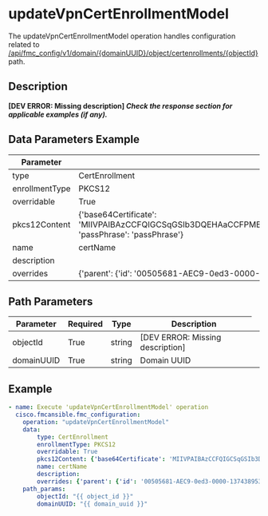 # updateVpnCertEnrollmentModel

The updateVpnCertEnrollmentModel operation handles configuration related to [/api/fmc_config/v1/domain/{domainUUID}/object/certenrollments/{objectId}](/paths//api/fmc_config/v1/domain/{domain_uuid}/object/certenrollments/{object_id}.md) path.&nbsp;
## Description
**&#91;DEV ERROR: Missing description&#93; _Check the response section for applicable examples (if any)._**

## Data Parameters Example
| Parameter | Value |
| --------- | -------- |
| type | CertEnrollment |
| enrollmentType | PKCS12 |
| overridable | True |
| pkcs12Content | {'base64Certificate': 'MIIVPAIBAzCCFQIGCSqGSIb3DQEHAaCCFPMEghTvMIIU6zCCD3cGCSqGSIb3DQEH\r\nBqCCD2gwgg9kAgEAMIIPXQYJKoZIhvcNAQcBMBwGCiqGSIb3DQEMAQYwDgQIxAo9\r\nAUhLDgwCAggAgIIPMJqA7iznM4roBm4g//Le0JwxvRACf9C8en9SKMqFY5WipZW6\r\n/sSa6SHzdXleJNsl9vwEkD+ZHYe7NG6hVFd6oAeWk86oN+8OAhqgt9GN6qNT/5gb\r\n7prgB1HkACFmGcYqrvtB6ufokyH4DfA4UuCqVD3iD/Z1V+RUK6y/oITbCtvBfBF2\r\nW2XTetIGM/mXTOPt3/IQ1899ZpSLv/+cJswqz2+oQtJ3BnFL9eaK5GxH2k63Fa5h\r\nWlQx5wdJqyIOA/lim2F6a2M8MtxtDoKz4Hawn3wp+CelPe6tF4CHsjcsPVZS1Hna\r\n5Iuiy/auJY5B4lsMXkFsy6IvHMcxlQQ1YTGCaKMy758UnL6b/j0kOMoHgCbHM1KX\r\nf0mOG+RH+v5wxnHpLVBeXArvyRYZgUOB0dj6PnBohKBLVstjGh8e0JGQUud/TEoy\r\nd27EvZj8brGo9bdZsoTZTgyBL61q/8LBVtPSf7F+aFGxCRueH4z8cLn58fDxatRE\r\nVgaUbitKW5Z5UFTWaqCjsHDeVRvey1aVm08OJYUSzovIMb7wfgVlY9NBo6vZrvuZ\r\nmjN5rqIlN7oAYwPB+k0jd7yG1YEmW3SdR6qFXvqtSRxS+7lWqw5Zo0wEbGa+WSd6\r\ncm8Tva1O6CQR4OGiFIRUt9hNtOOWUKxW2mNOpsD/oNYjk/thumQ4RFTz6ilF+nMR\r\nycsnIkl7JDebKhvFqEtExa9Kcd2VEc/RD6emgVdeFyY+WW9ZuPeUVzN4MzLaFMSv\r\n7s9rHDtWHj9jVaoKe2/J+34Fi7H9JRAvljvsaNfAS9l72GayWLYBjK0ci03ShCnS\r\n3jgZckO5cik7U81F7kONdyugay/Y1tCpbh28y1rcBtx9EWxTsb25RnHtoXUSxM5p\r\nsdL8hSz1Evn7/1UQkcbAzocj5RdAtFN4z9VXzvxniJUetjOF6dhDVvgSnMGVfU1A\r\nMSwEluaLckIAloWxLvvYiicUCn2CkeVnqW2hQYttt+dZc8Q+R2pHP73xiUGZOdEc\r\nLRi6tU9TPuVpK1o427zFNyRLKchGR3pgvQz+Q4RcyfeelYAlAHpwC/k955z7WF5p\r\nBSE1TgkxutlOvzwPmzOBCsDldFk9sZZFkj4etoHtREOzHFhOd0Fn2PutKx2Cg3Ot\r\nySSYc0GzzifnPFF1ZkKPYP2XGKfDPylDsK/aL8upXqbx7XIBxxcuYvVaVt+k2G9w\r\nIO6sMakAZvHsRq2377XuDA3i0dKjM0QqcEjd+3dPocZjbg8bQ4BRfv5Z9Vn1U/mB\r\ne9h/u+/YW/MJ8Fa70UvU5fU5A6p7TRe/GFNbwN1aUyJtXHun+zi8c7mCXvu6Ao34\r\nuDuaJkfmQYja9B7PTLPQaNX7Iz2Vq8Q3E5ReLSAFVIqBRmfTetQtWR/mEusOa5uh\r\nr0v0TpxqwLA24SCjDyfMH9KQSppQBL2lYtCZtGs76Vf9fz/V8L0zJdquzY6dNpE7\r\nbhE5KDBc7jKUhhKM0imLfjdlTC/sJq6mrgbetYGvoWo90TIbIWbeqOxpS1xbpgm5\r\ngyVO7i4sOzKaDFufL7xqrfKXyVI7Mc247lrIgkFxxfrC9toiMNZxEXyRWo0XAqWg\r\nBvIEGq4AWYagNXGyceGSNmV2sT8U/IXGLyLwo33tUVEJbBBxeOu5b8w1Ct8IyD8Y\r\n6VTZdOm9hCgqmrO/mgys9rVQ0024hK9LRu2sXdSno5Z2+AQiDpX3g104yHlM1TJS\r\nZf9CTFN1RRGCVXLvI3UShqzNswQ5/WKKK+VzZvceJ7ikMUIUxz6ZwYCOyNTDJoYv\r\n6wu4/WZyae0e0BSB2qH6knKKXlw9Ch1cDWfQsl3fvq4YgOuAiTgRp+kEGv0bM6tx\r\nqyY96nuZy3hQRO0wWGjM5ZNtkmf8dSShpxJMrbf2OGVki4quz2itCIc3b1JP4RY6\r\nvU/1/cWhjYtP/Pgcxd1DhDwZcyflRV87919RyLG1+BvC+GjfZmlQaGa9d5Phxl7H\r\npqOP60gQPrZZqRF3ngBHrsYc8fzzCqYXVk15BcSu5sEa1+TyZiUNJg3PQEnDv2RN\r\nkKY/eYsEwMzHiNeg7ZEjH9Zs4PhCKuJXeHVelcEu5Lp06XCt51Sg6qfICb4DcPDU\r\nEPDJQum7FhEyNjimyXi8GzToue/gFvn4TLZVaZ0EEKaUvXIyt55owlXaIqaVYf0V\r\n2ch9v+7YY4yRke+afxVX6s0p/cC6UXGrx+SXXnW9uAbjN4Z8i3+DU0c12Y3HH3B5\r\nB1A0vItjUEge5j6PvZXI1RD/aSU4tmAnO5Rk1LphSqKa40QQNdIrPCccxXIp8lRS\r\nIkB/c6MAisire6E4ItFJTyNiwfeu3lpihG9exoUbtVsPxe6CwAPcFIo4/afqh9zK\r\njS3qOZctKCVTCpptbVAVyT9aVzoTdMhYyKvMESTn2c1LoPmOyxasnBgzb6F1l9f1\r\npPEdNfXBXE7QUsUE80HgspzfgoSxoTUx3VoxX7IiVT8ybC54+jIkFv5+IIjScSmf\r\n9nQ9FlrsLJTC9pJQxYufbgyGOsFf9DjkaV5eVhTNipBgAa+u8ytCUwLy6qDpzv44\r\nfqU7wXCTsZRpKVREok3DCWawkfCX1S/94PjCnFuV7ojbu6UMESX7i7/di+h1DWsT\r\nrdy1t+A2AkvdK++79Did5yughDv4ipl73ue/qhzFqhQZgQGIBgmeXHlAH8JiV2YK\r\nkPoJwxlTjtfnA2n+9AmRzBe18i7BVQq89uUek9iGyzraBVN+qQGvo9JTsbFewbTO\r\nSQoWBK7MHPNzdsJrzLUX5ICRtQLB2KWzJ6e79pscAimbd/6KHBqP37FIn+HFMY4d\r\nZBdxUREASgk/NU3Df5k7ho9WqPNfAtf71XJZh/4n8xD/hN/qCTPPJDiKfxEYXbp9\r\nwMx4zy8Tr8SxfDNHbaq5ITty9DAZZ+grEGhA/mXQN5ihSg7KBGopZcB2Jirq5Ho1\r\ns3EXKv/WFAPmU6NMS4eMGw0C3kqDS2Tj6a1qkqEz/U+ZP+a0rauz5Q5U1TvdaugR\r\nm3exMf0IEVuVX/yysrKbNyTxhPmD6oyLfR2E0DFHXNDLioPpXcAOGbxLsSRPcJ6i\r\nQrVswwiSZ6BKY4dhHFmEEwwOwuuhKwSJ5VqCDZ7ecyxAaDYw1tQqfVv91+z6cnon\r\nmj5Pa6mL1wX9lfOIjosmRD5KUCxvvkNwP3l878WFZLIp3fKoTUfTwyNgNiI5NnKr\r\nE7ieS2taL0AAVDyzpf4i9WE2pZag4MN8TQ+ACQ9EcsK4EEqgMJ0uuA9cFIMWHasc\r\nf2U7nYASOSg7TLZ1RGWtm3j+NVxUtBA9/841J+3+EjZGz/z8vXeMZvJMMcJqvDen\r\n84+g25fe8PeF98Zw2Luc3AxVH91DM1ZZCfA5LciiRaSGkvIsktNrjSeiVBosBmeE\r\np5soZbRuPcbxsfzXJf5IiZ/okFJRPDy6+zBpvThMZniNUSJ2wha9X1T4pchzQqz8\r\nZRdvfGvVoMEHOIDUJpd8xF1PmTUl1g7ZBNoUy861cAKZ5wi/H45XdjzZTub0tTdA\r\n758v5ONJpYBN91ivwgpOJhmv+wQ87NFthIbiBcHfRsmhFj/Q9lhftPeeJmtC37eI\r\ngs3b1o5qZQR0YzyCInQMvW2zu+MqsiLBErtrzeVAtvubVrdUiMwiTJRGL6xOtQrW\r\nYDX2gOVeTjG9fTDMMkI/D8hDDZ00AWk3vPfW4y1ZOq3f/2ShcaTy+w+fIeIgILRV\r\nPe5+UzHB1/Y/RH8xycoIf5E2O1tNTyZk5IUn2jaUpGIt8EFFMJQV6aNelSKQc040\r\nwD+WIVXan1n8xUf/K2byZP16NLk8vdx5VIIfeBgIMFF6Ftevb6dO08jSb3iH6EGb\r\nNn98+HZCJ+j/cIzO1NY66omAvURk48LHY8xMFPADY17KTu15R2WhxMcO8AX+FN/A\r\n3J974k+aQF/eHZpHuEUoaZDq2daDpJE4SaO9kAaJngGvWsNu3Gw0gCcmmyzgCHqu\r\nKjFOFDDYsPUl+Fzlo/IM+V1Aqq6+jBWg6WkeS9EdM07K6gvG55/qMaLOAyQcgmeV\r\nVt8Bm27tNDwUKCqkZRACJ3n/Lf9tzX+tcNfxyGYVr0OfO6Pt4fcTPE4kP20MjF/S\r\ns0bzbm/3VJSmcAeffyTg3GkpXO9RVQrQt4iKpz6czmmBagvwVQz8NK4FuyoklvmL\r\nwZ4w68+dDKW7PjhW0H/nr/LLkQ0M4QOzrmXPOvFtzKcK8B5HLQ+8gDZn2QxWTlf+\r\nQ4lfr+7lBf+uNKmllq8uDKZ1Ify6Ogb3sl7O2JJt6QegZyb3UO+JhnMRxZ0jKHEB\r\nWiCersvaFSUE1iXaQ/qVOQ8f4CwpxYQlcnZymUimiZdRFrbvXN6fUtdAzQ3wv+JS\r\nlNmxNPpJSnxaj3uHVMeTwTC5GGTMXorgobAWaUQFIkfbteOYv5HB9xuNYvxvCBHO\r\nyPkIAUX7o4UzVqVot0t82p9GQTt4t4OFRaceJichIUf9S3WqUe+eQSfPa7jGmQCP\r\nEDUbLhwllP2OtiMxnoaX8FqR/lJTwncO0GjU0t1GXRJGuA5fA6WXQIuU8i7oYTyU\r\nLNXXI3CK3Z/C9bt8uQCu0hzvfTjMRqvWS7YhQilcpIAr7UgWHaGxekhLtWnDhvOu\r\nTb5f1Des0umul6gs13O2EEl+HVKjaCME4WqCuote0x1DEFmtgiGiy7joCzA6xhEA\r\ngc/IGS390irs3r4sbIuvunE1iFI5rMv5Ce6fImSx7g4dK7BLrfm4wnCETFRz0iHD\r\n2+atk94DWAanEJGTKBPzSPOcludSkVKo71fhbQTOa9DRXRCIx+mpjDJK/0L3depP\r\nAT11uxR2PAEJhK75LEk37DYWNlveUU4LUwDr4D0IEFfSXfnk/Hm1ul0yLobEXxqD\r\npIQ2ZOfjCjdFClss/bYfDZaA1U94LTm4F2EOyHQa8Koddpy/gILn+EEOBnSlOzmM\r\nz+g9VS5ftS6N0Dg3whyWBGu67Au3lPQJiYhlYKDknprbmPL+feNO+1Z3rak2Dd8n\r\nHDRTF7+Qt7LxcWRYRpkYZPCzcCOjTwZQaMzUUJHm/dkx6TYvtdAUrKBGLyxbAIVN\r\nYDO8S2bzaYmNP5s8kprsKZ82HHw+8uvp5wTMlDVUD6UwOhROf39TSzk6p9lTLRsv\r\nXmaQc3s4maDHHMY8u5n/UK82m/U4vXU3eKNGHnbfc9hCxG05TpkJUpBOFJjSLLOn\r\nhcSy3EJxo5npS10H8DCCBWwGCSqGSIb3DQEHAaCCBV0EggVZMIIFVTCCBVEGCyqG\r\nSIb3DQEMCgECoIIE7jCCBOowHAYKKoZIhvcNAQwBAzAOBAjo+ag0jyaVGwICCAAE\r\nggTIysxZFyONaHdQ+86McihKxe/WmxVyBPPllV83uR2gSI2ltO/fePb7i+zA8ZkI\r\nhQf95yaoZ1IbVcI/G8fKaQRIv02D7ieN69IohituCGT9RgA0j6bLaXloW8hOoSOm\r\nwUl/b4QA3CPJNhrdd+GVn7niAw/liAbo4L9sESPXuj0/VeedVYMmSW59oLiJRCJA\r\n4YKEATG1Bh/+XbIowGxORj15k8j9WsiD2mc9lBt83YCQZDV1/nI3g0izEFK2fj0o\r\n5Ibo7HnKZne2zuulp0h5dAgqeWIA5+ZdsTG1y1qz2cLgOmSCO9jisyyLVVrrsWkP\r\nQloojYVe4UbkYmDAlkXlpeFVgeV4xk8ytpVz29Q3tnpm59aPpeqti+ydLr1NNcbs\r\nHtTNaEtl2EnaseZeq3EjTe7i9++qX59qnJJV7fsPuW+S4hSVoz6aiSMW+qECo0SW\r\nhuUqu6B1B22FlRFpZJyK40J6kCe8jxJSOgOZw/fS1bGkwXNpHbeg+MGhWzX/FyTs\r\nr9zTCQ+ZNGbzpAdZ89q/ZOR7a5PVIYenqf7Mg96yOU+mnl0c4iJsK9ARpeAQc2Y5\r\nxmgxrRCVYq0JlmvQFCPmneg4iFWp7N8AMJTy3HOIX/f+TjOrwEpu3T02JHyDpoV6\r\nK96wxVXlCIPiFE2bYAJwo/zPTtxtNfD0fU6DZ2JP2kbUg6YlZEbeP9i2HBaRQJi0\r\nWisMm9NJtvBVwIDiNsEK5i7uJGnr2wtQ9lsarlqMXmXmSTuO1H6Ddvb0Fq0xXm4J\r\nWoIfIsAFtKwEmpD0TT2gJxBNVlcEF09fCeUUeos4qD4v7DmyocRRdS4VNIYuIt+H\r\nuwfzSF4OS7wEYLG5X4qF27CAR5nAfFxBunhAPxWJR2piTbvbLUCL+LPPtPBsLJld\r\n1k6myAcVsvz4JIui5GQTB/MtWvh0bPHj1LdfkGcrta+GZFkRL18k+yADYtztR/qg\r\noaScijNWf+uP4TYoT/GYgbk2q8/PkmkoZVoKuN+rJKDcX34NMut7na5G6SLBvvKu\r\nM9nlMlydA1Y0DScqZ3i1/zoSPQgBn+YgoRl3ZEJ+zsY0+68jOlKuAB1K6HXwQSgB\r\nNJ1s+CVnbihtpsSWSYCkqZcgYV7nO7rdGRuSW6zZU5sxSNYvDRhdOD1D2fNOuMKV\r\ne4j8R2eIrU3rATFwxIqYUfbYFNMtltpyBnH19kXmFP7NWbITspcypKkQnd+fGpNI\r\nJz0GonHl2Qj4JtkcfwRJ/C08axB//0YESDD8nJSOBqceNUvhCohcpQ/DGfhXrDPH\r\n1hZNbLW1upO01uoT4bYA6ksRlp530HB1pmq7j2+bqTzHEaYMUtpYJllk0REPxu4c\r\nwYAH3wp8T8AtoY0dbuuYTUB56vCVdWu8cGNB66/e3i970/zE0ZJCgMQBke7T3J33\r\nrLuTl2Hi+OqVmU8N2goM9dIghoXq8wv64KpSVHatTWRKsG1NM60b+XSM7vRvUneo\r\nM0oKYG39JvkE+4D3L/X8UcnON3SrjXhjQYN1wTZWjx4rrJJYk3WuZ608uke/Ewb8\r\nKIw3DtOGVYkUrb1Y3da2VQaf9xGUSh9MlBbDm3PtZTEB8t6v+OB2CDT6f0xzHtpN\r\nicOje8VetGsV6hEJ2lmt1NuiLnsaIi6oDL2wMVAwIwYJKoZIhvcNAQkVMRYEFAOQ\r\ngwxMgt+HQoPLZwIRCpfW1uenMCkGCSqGSIb3DQEJFDEcHhoAcwBtAGEAdABoAHUA\r\ncgBhAF8AZgB0AGQAMTAxMCEwCQYFKw4DAhoFAAQURVGkGNQ+4XnxfkX1P8jCWHrh\r\n6zoECEz954Bjt9YqAgIIAA==\r\n', 'passPhrase': 'passPhrase'} |
| name | certName |
| description |   |
| overrides | {'parent': {'id': '00505681-AEC9-0ed3-0000-137438953475', 'type': 'CertEnrollment'}, 'target': {'name': 'deviceName', 'id': '93cdd824-6ef9-11ec-abd5-a12f5f15e4e2', 'type': 'Device'}} |

## Path Parameters
| Parameter | Required | Type | Description |
| --------- | -------- | ---- | ----------- |
| objectId | True | string <td colspan=3> [DEV ERROR: Missing description] |
| domainUUID | True | string <td colspan=3> Domain UUID |

## Example
```yaml
- name: Execute 'updateVpnCertEnrollmentModel' operation
  cisco.fmcansible.fmc_configuration:
    operation: "updateVpnCertEnrollmentModel"
    data:
        type: CertEnrollment
        enrollmentType: PKCS12
        overridable: True
        pkcs12Content: {'base64Certificate': 'MIIVPAIBAzCCFQIGCSqGSIb3DQEHAaCCFPMEghTvMIIU6zCCD3cGCSqGSIb3DQEH\r\nBqCCD2gwgg9kAgEAMIIPXQYJKoZIhvcNAQcBMBwGCiqGSIb3DQEMAQYwDgQIxAo9\r\nAUhLDgwCAggAgIIPMJqA7iznM4roBm4g//Le0JwxvRACf9C8en9SKMqFY5WipZW6\r\n/sSa6SHzdXleJNsl9vwEkD+ZHYe7NG6hVFd6oAeWk86oN+8OAhqgt9GN6qNT/5gb\r\n7prgB1HkACFmGcYqrvtB6ufokyH4DfA4UuCqVD3iD/Z1V+RUK6y/oITbCtvBfBF2\r\nW2XTetIGM/mXTOPt3/IQ1899ZpSLv/+cJswqz2+oQtJ3BnFL9eaK5GxH2k63Fa5h\r\nWlQx5wdJqyIOA/lim2F6a2M8MtxtDoKz4Hawn3wp+CelPe6tF4CHsjcsPVZS1Hna\r\n5Iuiy/auJY5B4lsMXkFsy6IvHMcxlQQ1YTGCaKMy758UnL6b/j0kOMoHgCbHM1KX\r\nf0mOG+RH+v5wxnHpLVBeXArvyRYZgUOB0dj6PnBohKBLVstjGh8e0JGQUud/TEoy\r\nd27EvZj8brGo9bdZsoTZTgyBL61q/8LBVtPSf7F+aFGxCRueH4z8cLn58fDxatRE\r\nVgaUbitKW5Z5UFTWaqCjsHDeVRvey1aVm08OJYUSzovIMb7wfgVlY9NBo6vZrvuZ\r\nmjN5rqIlN7oAYwPB+k0jd7yG1YEmW3SdR6qFXvqtSRxS+7lWqw5Zo0wEbGa+WSd6\r\ncm8Tva1O6CQR4OGiFIRUt9hNtOOWUKxW2mNOpsD/oNYjk/thumQ4RFTz6ilF+nMR\r\nycsnIkl7JDebKhvFqEtExa9Kcd2VEc/RD6emgVdeFyY+WW9ZuPeUVzN4MzLaFMSv\r\n7s9rHDtWHj9jVaoKe2/J+34Fi7H9JRAvljvsaNfAS9l72GayWLYBjK0ci03ShCnS\r\n3jgZckO5cik7U81F7kONdyugay/Y1tCpbh28y1rcBtx9EWxTsb25RnHtoXUSxM5p\r\nsdL8hSz1Evn7/1UQkcbAzocj5RdAtFN4z9VXzvxniJUetjOF6dhDVvgSnMGVfU1A\r\nMSwEluaLckIAloWxLvvYiicUCn2CkeVnqW2hQYttt+dZc8Q+R2pHP73xiUGZOdEc\r\nLRi6tU9TPuVpK1o427zFNyRLKchGR3pgvQz+Q4RcyfeelYAlAHpwC/k955z7WF5p\r\nBSE1TgkxutlOvzwPmzOBCsDldFk9sZZFkj4etoHtREOzHFhOd0Fn2PutKx2Cg3Ot\r\nySSYc0GzzifnPFF1ZkKPYP2XGKfDPylDsK/aL8upXqbx7XIBxxcuYvVaVt+k2G9w\r\nIO6sMakAZvHsRq2377XuDA3i0dKjM0QqcEjd+3dPocZjbg8bQ4BRfv5Z9Vn1U/mB\r\ne9h/u+/YW/MJ8Fa70UvU5fU5A6p7TRe/GFNbwN1aUyJtXHun+zi8c7mCXvu6Ao34\r\nuDuaJkfmQYja9B7PTLPQaNX7Iz2Vq8Q3E5ReLSAFVIqBRmfTetQtWR/mEusOa5uh\r\nr0v0TpxqwLA24SCjDyfMH9KQSppQBL2lYtCZtGs76Vf9fz/V8L0zJdquzY6dNpE7\r\nbhE5KDBc7jKUhhKM0imLfjdlTC/sJq6mrgbetYGvoWo90TIbIWbeqOxpS1xbpgm5\r\ngyVO7i4sOzKaDFufL7xqrfKXyVI7Mc247lrIgkFxxfrC9toiMNZxEXyRWo0XAqWg\r\nBvIEGq4AWYagNXGyceGSNmV2sT8U/IXGLyLwo33tUVEJbBBxeOu5b8w1Ct8IyD8Y\r\n6VTZdOm9hCgqmrO/mgys9rVQ0024hK9LRu2sXdSno5Z2+AQiDpX3g104yHlM1TJS\r\nZf9CTFN1RRGCVXLvI3UShqzNswQ5/WKKK+VzZvceJ7ikMUIUxz6ZwYCOyNTDJoYv\r\n6wu4/WZyae0e0BSB2qH6knKKXlw9Ch1cDWfQsl3fvq4YgOuAiTgRp+kEGv0bM6tx\r\nqyY96nuZy3hQRO0wWGjM5ZNtkmf8dSShpxJMrbf2OGVki4quz2itCIc3b1JP4RY6\r\nvU/1/cWhjYtP/Pgcxd1DhDwZcyflRV87919RyLG1+BvC+GjfZmlQaGa9d5Phxl7H\r\npqOP60gQPrZZqRF3ngBHrsYc8fzzCqYXVk15BcSu5sEa1+TyZiUNJg3PQEnDv2RN\r\nkKY/eYsEwMzHiNeg7ZEjH9Zs4PhCKuJXeHVelcEu5Lp06XCt51Sg6qfICb4DcPDU\r\nEPDJQum7FhEyNjimyXi8GzToue/gFvn4TLZVaZ0EEKaUvXIyt55owlXaIqaVYf0V\r\n2ch9v+7YY4yRke+afxVX6s0p/cC6UXGrx+SXXnW9uAbjN4Z8i3+DU0c12Y3HH3B5\r\nB1A0vItjUEge5j6PvZXI1RD/aSU4tmAnO5Rk1LphSqKa40QQNdIrPCccxXIp8lRS\r\nIkB/c6MAisire6E4ItFJTyNiwfeu3lpihG9exoUbtVsPxe6CwAPcFIo4/afqh9zK\r\njS3qOZctKCVTCpptbVAVyT9aVzoTdMhYyKvMESTn2c1LoPmOyxasnBgzb6F1l9f1\r\npPEdNfXBXE7QUsUE80HgspzfgoSxoTUx3VoxX7IiVT8ybC54+jIkFv5+IIjScSmf\r\n9nQ9FlrsLJTC9pJQxYufbgyGOsFf9DjkaV5eVhTNipBgAa+u8ytCUwLy6qDpzv44\r\nfqU7wXCTsZRpKVREok3DCWawkfCX1S/94PjCnFuV7ojbu6UMESX7i7/di+h1DWsT\r\nrdy1t+A2AkvdK++79Did5yughDv4ipl73ue/qhzFqhQZgQGIBgmeXHlAH8JiV2YK\r\nkPoJwxlTjtfnA2n+9AmRzBe18i7BVQq89uUek9iGyzraBVN+qQGvo9JTsbFewbTO\r\nSQoWBK7MHPNzdsJrzLUX5ICRtQLB2KWzJ6e79pscAimbd/6KHBqP37FIn+HFMY4d\r\nZBdxUREASgk/NU3Df5k7ho9WqPNfAtf71XJZh/4n8xD/hN/qCTPPJDiKfxEYXbp9\r\nwMx4zy8Tr8SxfDNHbaq5ITty9DAZZ+grEGhA/mXQN5ihSg7KBGopZcB2Jirq5Ho1\r\ns3EXKv/WFAPmU6NMS4eMGw0C3kqDS2Tj6a1qkqEz/U+ZP+a0rauz5Q5U1TvdaugR\r\nm3exMf0IEVuVX/yysrKbNyTxhPmD6oyLfR2E0DFHXNDLioPpXcAOGbxLsSRPcJ6i\r\nQrVswwiSZ6BKY4dhHFmEEwwOwuuhKwSJ5VqCDZ7ecyxAaDYw1tQqfVv91+z6cnon\r\nmj5Pa6mL1wX9lfOIjosmRD5KUCxvvkNwP3l878WFZLIp3fKoTUfTwyNgNiI5NnKr\r\nE7ieS2taL0AAVDyzpf4i9WE2pZag4MN8TQ+ACQ9EcsK4EEqgMJ0uuA9cFIMWHasc\r\nf2U7nYASOSg7TLZ1RGWtm3j+NVxUtBA9/841J+3+EjZGz/z8vXeMZvJMMcJqvDen\r\n84+g25fe8PeF98Zw2Luc3AxVH91DM1ZZCfA5LciiRaSGkvIsktNrjSeiVBosBmeE\r\np5soZbRuPcbxsfzXJf5IiZ/okFJRPDy6+zBpvThMZniNUSJ2wha9X1T4pchzQqz8\r\nZRdvfGvVoMEHOIDUJpd8xF1PmTUl1g7ZBNoUy861cAKZ5wi/H45XdjzZTub0tTdA\r\n758v5ONJpYBN91ivwgpOJhmv+wQ87NFthIbiBcHfRsmhFj/Q9lhftPeeJmtC37eI\r\ngs3b1o5qZQR0YzyCInQMvW2zu+MqsiLBErtrzeVAtvubVrdUiMwiTJRGL6xOtQrW\r\nYDX2gOVeTjG9fTDMMkI/D8hDDZ00AWk3vPfW4y1ZOq3f/2ShcaTy+w+fIeIgILRV\r\nPe5+UzHB1/Y/RH8xycoIf5E2O1tNTyZk5IUn2jaUpGIt8EFFMJQV6aNelSKQc040\r\nwD+WIVXan1n8xUf/K2byZP16NLk8vdx5VIIfeBgIMFF6Ftevb6dO08jSb3iH6EGb\r\nNn98+HZCJ+j/cIzO1NY66omAvURk48LHY8xMFPADY17KTu15R2WhxMcO8AX+FN/A\r\n3J974k+aQF/eHZpHuEUoaZDq2daDpJE4SaO9kAaJngGvWsNu3Gw0gCcmmyzgCHqu\r\nKjFOFDDYsPUl+Fzlo/IM+V1Aqq6+jBWg6WkeS9EdM07K6gvG55/qMaLOAyQcgmeV\r\nVt8Bm27tNDwUKCqkZRACJ3n/Lf9tzX+tcNfxyGYVr0OfO6Pt4fcTPE4kP20MjF/S\r\ns0bzbm/3VJSmcAeffyTg3GkpXO9RVQrQt4iKpz6czmmBagvwVQz8NK4FuyoklvmL\r\nwZ4w68+dDKW7PjhW0H/nr/LLkQ0M4QOzrmXPOvFtzKcK8B5HLQ+8gDZn2QxWTlf+\r\nQ4lfr+7lBf+uNKmllq8uDKZ1Ify6Ogb3sl7O2JJt6QegZyb3UO+JhnMRxZ0jKHEB\r\nWiCersvaFSUE1iXaQ/qVOQ8f4CwpxYQlcnZymUimiZdRFrbvXN6fUtdAzQ3wv+JS\r\nlNmxNPpJSnxaj3uHVMeTwTC5GGTMXorgobAWaUQFIkfbteOYv5HB9xuNYvxvCBHO\r\nyPkIAUX7o4UzVqVot0t82p9GQTt4t4OFRaceJichIUf9S3WqUe+eQSfPa7jGmQCP\r\nEDUbLhwllP2OtiMxnoaX8FqR/lJTwncO0GjU0t1GXRJGuA5fA6WXQIuU8i7oYTyU\r\nLNXXI3CK3Z/C9bt8uQCu0hzvfTjMRqvWS7YhQilcpIAr7UgWHaGxekhLtWnDhvOu\r\nTb5f1Des0umul6gs13O2EEl+HVKjaCME4WqCuote0x1DEFmtgiGiy7joCzA6xhEA\r\ngc/IGS390irs3r4sbIuvunE1iFI5rMv5Ce6fImSx7g4dK7BLrfm4wnCETFRz0iHD\r\n2+atk94DWAanEJGTKBPzSPOcludSkVKo71fhbQTOa9DRXRCIx+mpjDJK/0L3depP\r\nAT11uxR2PAEJhK75LEk37DYWNlveUU4LUwDr4D0IEFfSXfnk/Hm1ul0yLobEXxqD\r\npIQ2ZOfjCjdFClss/bYfDZaA1U94LTm4F2EOyHQa8Koddpy/gILn+EEOBnSlOzmM\r\nz+g9VS5ftS6N0Dg3whyWBGu67Au3lPQJiYhlYKDknprbmPL+feNO+1Z3rak2Dd8n\r\nHDRTF7+Qt7LxcWRYRpkYZPCzcCOjTwZQaMzUUJHm/dkx6TYvtdAUrKBGLyxbAIVN\r\nYDO8S2bzaYmNP5s8kprsKZ82HHw+8uvp5wTMlDVUD6UwOhROf39TSzk6p9lTLRsv\r\nXmaQc3s4maDHHMY8u5n/UK82m/U4vXU3eKNGHnbfc9hCxG05TpkJUpBOFJjSLLOn\r\nhcSy3EJxo5npS10H8DCCBWwGCSqGSIb3DQEHAaCCBV0EggVZMIIFVTCCBVEGCyqG\r\nSIb3DQEMCgECoIIE7jCCBOowHAYKKoZIhvcNAQwBAzAOBAjo+ag0jyaVGwICCAAE\r\nggTIysxZFyONaHdQ+86McihKxe/WmxVyBPPllV83uR2gSI2ltO/fePb7i+zA8ZkI\r\nhQf95yaoZ1IbVcI/G8fKaQRIv02D7ieN69IohituCGT9RgA0j6bLaXloW8hOoSOm\r\nwUl/b4QA3CPJNhrdd+GVn7niAw/liAbo4L9sESPXuj0/VeedVYMmSW59oLiJRCJA\r\n4YKEATG1Bh/+XbIowGxORj15k8j9WsiD2mc9lBt83YCQZDV1/nI3g0izEFK2fj0o\r\n5Ibo7HnKZne2zuulp0h5dAgqeWIA5+ZdsTG1y1qz2cLgOmSCO9jisyyLVVrrsWkP\r\nQloojYVe4UbkYmDAlkXlpeFVgeV4xk8ytpVz29Q3tnpm59aPpeqti+ydLr1NNcbs\r\nHtTNaEtl2EnaseZeq3EjTe7i9++qX59qnJJV7fsPuW+S4hSVoz6aiSMW+qECo0SW\r\nhuUqu6B1B22FlRFpZJyK40J6kCe8jxJSOgOZw/fS1bGkwXNpHbeg+MGhWzX/FyTs\r\nr9zTCQ+ZNGbzpAdZ89q/ZOR7a5PVIYenqf7Mg96yOU+mnl0c4iJsK9ARpeAQc2Y5\r\nxmgxrRCVYq0JlmvQFCPmneg4iFWp7N8AMJTy3HOIX/f+TjOrwEpu3T02JHyDpoV6\r\nK96wxVXlCIPiFE2bYAJwo/zPTtxtNfD0fU6DZ2JP2kbUg6YlZEbeP9i2HBaRQJi0\r\nWisMm9NJtvBVwIDiNsEK5i7uJGnr2wtQ9lsarlqMXmXmSTuO1H6Ddvb0Fq0xXm4J\r\nWoIfIsAFtKwEmpD0TT2gJxBNVlcEF09fCeUUeos4qD4v7DmyocRRdS4VNIYuIt+H\r\nuwfzSF4OS7wEYLG5X4qF27CAR5nAfFxBunhAPxWJR2piTbvbLUCL+LPPtPBsLJld\r\n1k6myAcVsvz4JIui5GQTB/MtWvh0bPHj1LdfkGcrta+GZFkRL18k+yADYtztR/qg\r\noaScijNWf+uP4TYoT/GYgbk2q8/PkmkoZVoKuN+rJKDcX34NMut7na5G6SLBvvKu\r\nM9nlMlydA1Y0DScqZ3i1/zoSPQgBn+YgoRl3ZEJ+zsY0+68jOlKuAB1K6HXwQSgB\r\nNJ1s+CVnbihtpsSWSYCkqZcgYV7nO7rdGRuSW6zZU5sxSNYvDRhdOD1D2fNOuMKV\r\ne4j8R2eIrU3rATFwxIqYUfbYFNMtltpyBnH19kXmFP7NWbITspcypKkQnd+fGpNI\r\nJz0GonHl2Qj4JtkcfwRJ/C08axB//0YESDD8nJSOBqceNUvhCohcpQ/DGfhXrDPH\r\n1hZNbLW1upO01uoT4bYA6ksRlp530HB1pmq7j2+bqTzHEaYMUtpYJllk0REPxu4c\r\nwYAH3wp8T8AtoY0dbuuYTUB56vCVdWu8cGNB66/e3i970/zE0ZJCgMQBke7T3J33\r\nrLuTl2Hi+OqVmU8N2goM9dIghoXq8wv64KpSVHatTWRKsG1NM60b+XSM7vRvUneo\r\nM0oKYG39JvkE+4D3L/X8UcnON3SrjXhjQYN1wTZWjx4rrJJYk3WuZ608uke/Ewb8\r\nKIw3DtOGVYkUrb1Y3da2VQaf9xGUSh9MlBbDm3PtZTEB8t6v+OB2CDT6f0xzHtpN\r\nicOje8VetGsV6hEJ2lmt1NuiLnsaIi6oDL2wMVAwIwYJKoZIhvcNAQkVMRYEFAOQ\r\ngwxMgt+HQoPLZwIRCpfW1uenMCkGCSqGSIb3DQEJFDEcHhoAcwBtAGEAdABoAHUA\r\ncgBhAF8AZgB0AGQAMTAxMCEwCQYFKw4DAhoFAAQURVGkGNQ+4XnxfkX1P8jCWHrh\r\n6zoECEz954Bjt9YqAgIIAA==\r\n', 'passPhrase': 'passPhrase'}
        name: certName
        description:  
        overrides: {'parent': {'id': '00505681-AEC9-0ed3-0000-137438953475', 'type': 'CertEnrollment'}, 'target': {'name': 'deviceName', 'id': '93cdd824-6ef9-11ec-abd5-a12f5f15e4e2', 'type': 'Device'}}
    path_params:
        objectId: "{{ object_id }}"
        domainUUID: "{{ domain_uuid }}"

```